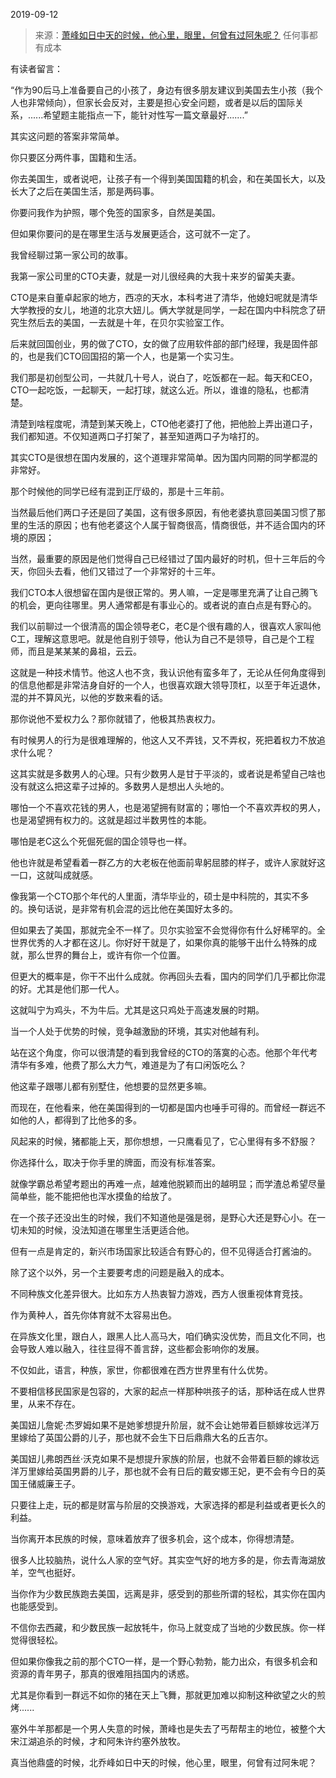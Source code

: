 2019-09-12

> 来源：[萧峰如日中天的时候，他心里，眼里，何曾有过阿朱呢？](http://mp.weixin.qq.com/s?__biz=MzU3NDc5Nzc0NQ==&mid=2247485416&idx=1&sn=832e4954f607320fbf416af33a80966e&chksm=fd2da536ca5a2c20021fafa1b56a6bf073645eb15b1bc283f6676c5c6542a3738c2077d09c28&scene=27#wechat_redirect)
> 任何事都有成本

有读者留言：  

  

“作为90后马上准备要自己的小孩了，身边有很多朋友建议到美国去生小孩（我个人也非常倾向），但家长会反对，主要是担心安全问题，或者是以后的国际关系，......希望题主能指点一下，能针对性写一篇文章最好.......”

  

其实这问题的答案非常简单。

  

你只要区分两件事，国籍和生活。

  

你去美国生，或者说吧，让孩子有一个得到美国国籍的机会，和在美国长大，以及长大了之后在美国生活，那是两码事。

  

你要问我作为护照，哪个免签的国家多，自然是美国。

  

但如果你要问的是在哪里生活与发展更适合，这可就不一定了。  

  

我曾经聊过第一家公司的故事。

  

我第一家公司里的CTO夫妻，就是一对儿很经典的大我十来岁的留美夫妻。  

  

CTO是来自董卓起家的地方，西凉的天水，本科考进了清华，他媳妇呢就是清华大学教授的女儿，地道的北京大妞儿。俩大学就是同学，一起在国内中科院念了研究生然后去的美国，一去就是十年，在贝尔实验室工作。

  

后来就回国创业，男的做了CTO，女的做了应用软件部的部门经理，我是固件部的，也是我们CTO回国招的第一个人，也是第一个实习生。

  

我们那是初创型公司，一共就几十号人，说白了，吃饭都在一起。每天和CEO，CTO一起吃饭，一起聊天，一起打球，就这么近。所以，谁谁的隐私，也都清楚。

  

清楚到啥程度呢，清楚到某天晚上，CTO他老婆打了他，把他脸上弄出道口子，我们都知道。不仅知道两口子打架了，甚至知道两口子为啥打的。

  

其实CTO是很想在国内发展的，这个道理非常简单。因为国内同期的同学都混的非常好。

  

那个时候他的同学已经有混到正厅级的，那是十三年前。

  

当然最后他们两口子还是回了美国，这有很多原因，有他老婆执意回美国习惯了那里的生活的原因；也有他老婆这个人属于智商很高，情商很低，并不适合国内的环境的原因；

  

当然，最重要的原因是他们觉得自己已经错过了国内最好的时机，但十三年后的今天，你回头去看，他们又错过了一个非常好的十三年。

  

我们CTO本人很想留在国内是很正常的。男人嘛，一定是哪里充满了让自己腾飞的机会，更向往哪里。男人通常都是有事业心的。或者说的直白点是有野心的。

  

我们以前聊过一个很清高的国企领导老C，老C是个很有趣的人，很喜欢人家叫他C工，理解这意思吧。就是他自别于领导，他认为自己不是领导，自己是个工程师，而且是某某某的鼻祖，云云。

  

这就是一种技术情节。他这人也不贪，我认识他有蛮多年了，无论从任何角度得到的信息他都是非常洁身自好的一个人，也很喜欢跟大领导顶杠，以至于年近退休，混的并不算风光，以他的岁数来看的话。

  

那你说他不爱权力么？那你就错了，他极其热衷权力。

  

有时候男人的行为是很难理解的，他这人又不弄钱，又不弄权，死把着权力不放追求什么呢？

  

这其实就是多数男人的心理。只有少数男人是甘于平淡的，或者说是希望自己啥也没有就这么把这辈子过掉的。多数男人是想出人头地的。

  

哪怕一个不喜欢花钱的男人，也是渴望拥有财富的；哪怕一个不喜欢弄权的男人，也是渴望拥有权力的。这就是超过半数男性的本能。

  

哪怕是老C这么个死倔死倔的国企领导也一样。

  

他也许就是希望看着一群乙方的大老板在他面前卑躬屈膝的样子，或许人家就好这一口，这就叫成就感。

  

像我第一个CTO那个年代的人里面，清华毕业的，硕士是中科院的，其实不多的。换句话说，是非常有机会混的远比他在美国好太多的。

  

但如果去了美国，那就完全不一样了。贝尔实验室不会觉得你有什么好稀罕的。全世界优秀的人才都在这儿。你好好干就是了，如果你真的能够干出什么特殊的成就，那么世界的舞台上，或许有你一个位置。

  

但更大的概率是，你干不出什么成就。你再回头去看，国内的同学们几乎都比你混的好。尤其是他们那一代人。

  

这就叫宁为鸡头，不为牛后。尤其是这只鸡处于高速发展的时期。

  

当一个人处于优势的时候，竞争越激励的环境，其实对他越有利。  

  

站在这个角度，你可以很清楚的看到我曾经的CTO的落寞的心态。他那个年代考清华有多难，他费了那么大力气，难道是为了有口闲饭吃么？

  

他这辈子跟哪儿都有别墅住，他想要的显然更多嘛。

  

而现在，在他看来，他在美国得到的一切都是国内也唾手可得的。而曾经一群远不如他的人，都得到了比他多的多。

  

风起来的时候，猪都能上天，那你想想，一只鹰看见了，它心里得有多不舒服？

  

你选择什么，取决于你手里的牌面，而没有标准答案。

  

就像学霸总希望考题出的再难一点，越难他脱颖而出的越明显；而学渣总希望尽量简单些，能不能把他也浑水摸鱼的给放了。  

  

在一个孩子还没出生的时候，我们不知道他是强是弱，是野心大还是野心小。在一切未知的时候，没法知道在哪里生活更适合他。

  

但有一点是肯定的，新兴市场国家比较适合有野心的，但不见得适合打酱油的。

  

除了这个以外，另一个主要要考虑的问题是融入的成本。

  

不同种族文化差异很大。比如东方人热衷智力游戏，西方人很重视体育竞技。  

  

作为黄种人，首先你体育就不太容易出色。

  

在异族文化里，跟白人，跟黑人比人高马大，咱们确实没优势，而且文化不同，也会导致人难以融入，往往显得不善言辞，这些都会影响你的发展。

  

不仅如此，语言，种族，家世，你都很难在西方世界里有什么优势。

  

不要相信移民国家是包容的，大家的起点一样那种哄孩子的话，那种话在成人世界里，从来不存在。

  

美国妞儿詹妮·杰罗姆如果不是她爹想提升阶层，就不会让她带着巨额嫁妆远洋万里嫁给了英国公爵的儿子，那也就不会生下日后鼎鼎大名的丘吉尔。

  

美国妞儿弗朗西丝·沃克如果不是想提升家族的阶层，也就不会带着巨额的嫁妆远洋万里嫁给英国男爵的儿子，那也就不会有日后的戴安娜王妃，更不会有今日的英国王储威廉王子。

  

只要往上走，玩的都是财富与阶层的交换游戏，大家选择的都是利益或者更长久的利益。

  

当你离开本民族的时候，意味着放弃了很多机会，这个成本，你得想清楚。

  

很多人比较脑热，说什么人家的空气好。其实空气好的地方多的是，你去青海湖放羊，空气也挺好。

  

当你作为少数民族跑去美国，远离是非，感受到的那些所谓的轻松，其实你在国内也能感受到。

  

不信你去西藏，和少数民族一起放牦牛，你马上就变成了当地的少数民族。你一样觉得很轻松。  

  

但如果你像我之前的那个CTO一样，是一个野心勃勃，能力出众，有很多机会和资源的青年男子，那真的很难阻挡国内的诱惑。

  

尤其是你看到一群远不如你的猪在天上飞舞，那就更加难以抑制这种欲望之火的煎烤......

  

塞外牛羊那都是一个男人失意的时候，萧峰也是失去了丐帮帮主的地位，被整个大宋江湖追杀的时候，才和阿朱许约塞外放牧。

  

真当他鼎盛的时候，北乔峰如日中天的时候，他心里，眼里，何曾有过阿朱呢？

